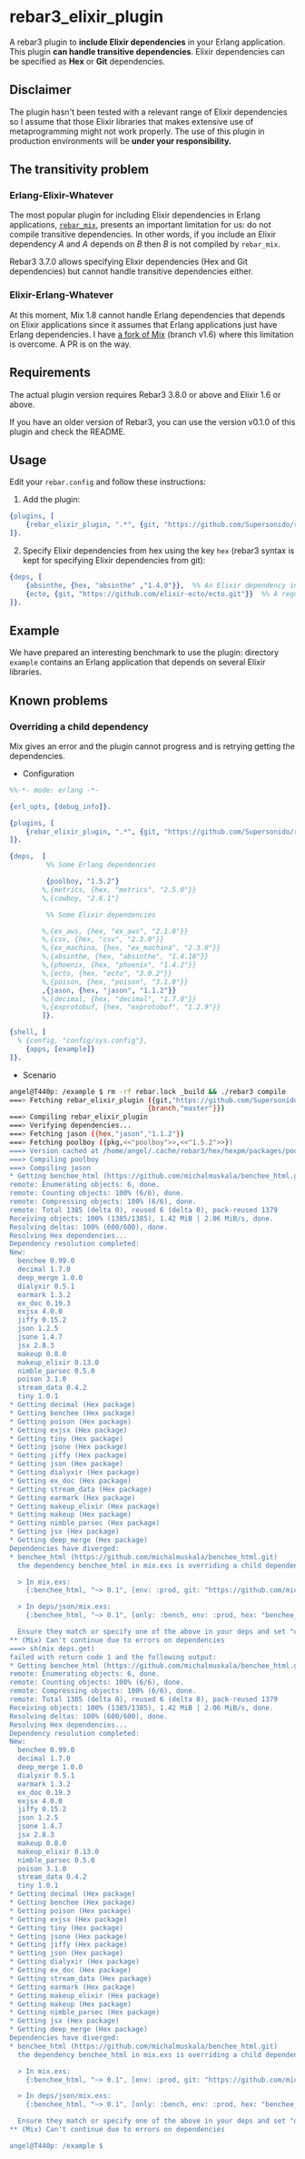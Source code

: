 # rebar3\_elixir\_plugin

A rebar3 plugin to **include Elixir dependencies** in your Erlang
application. This plugin **can handle transitive
dependencies**. Elixir dependencies can be specified as **Hex** or
**Git** dependencies.

## Disclaimer

The plugin hasn't been tested with a relevant range of Elixir
dependencies so I assume that those Elixir libraries that makes
extensive use of metaprogramming might not work properly.  The use of
this plugin in production environments will be **under your
responsibility.**

## The transitivity problem

### Erlang-Elixir-Whatever

The most popular plugin for including Elixir dependencies in Erlang applications,
[`rebar_mix`](https://github.com/tsloughter/rebar_mix), presents an
important limitation for us: do not compile transitive
dependencies. In other words, if you include an Elixir dependency _A_ and _A_
depends on _B_ then _B_ is not compiled by `rebar_mix`.

Rebar3 3.7.0 allows specifying Elixir dependencies (Hex and Git
dependencies) but cannot handle transitive dependencies either.

### Elixir-Erlang-Whatever

At this moment, Mix 1.8 cannot handle Erlang dependencies that depends
on Elixir applications since it assumes that Erlang applications just have
Erlang dependencies. I have [a fork of
Mix](https://github.com/Supersonido/elixir) (branch v1.6) where this
limitation is overcome. A PR is on the way.

## Requirements

The actual plugin version requires Rebar3 3.8.0 or above and Elixir 1.6 or above.

If you have an older version of Rebar3, you can use the
version v0.1.0 of this plugin and check the README.

## Usage

Edit your `rebar.config` and follow these instructions:

1. Add the plugin:

```erlang
{plugins, [
    {rebar_elixir_plugin, ".*", {git, "https://github.com/Supersonido/rebar_plugin_plugin.git", {branch, "master"}}}
]}.
```

2. Specify Elixir dependencies from hex using the key `hex` (rebar3 syntax is kept for specifying Elixir dependencies from git):

```erlang
{deps, [
    {absinthe, {hex, "absinthe" ,"1.4.0"}},  %% An Elixir dependency in Hex
    {ecto, {git, "https://github.com/elixir-ecto/ecto.git"}}  %% A regular Elixir dependency in Git
]}.
```

## Example

We have prepared an interesting benchmark to use the plugin: directory
`example` contains an Erlang application that depends on several
Elixir libraries.

## Known problems

### Overriding a child dependency

Mix gives an error and the plugin cannot progress and is retrying getting the dependencies.

- Configuration

```erlang
%%-*- mode: erlang -*-

{erl_opts, [debug_info]}.

{plugins, [
    {rebar_elixir_plugin, ".*", {git, "https://github.com/Supersonido/rebar_elixir_plugin.git", {branch, "master"}}}
]}.

{deps,  [
         %% Some Erlang dependencies

         {poolboy, "1.5.2"}
        %,{metrics, {hex, "metrics", "2.5.0"}}
        %,{cowboy, "2.6.1"}

         %% Some Elixir dependencies

        %,{ex_aws, {hex, "ex_aws", "2.1.0"}}
        %,{csv, {hex, "csv", "2.3.0"}}
        %,{ex_machina, {hex, "ex_machina", "2.3.0"}}
        %,{absinthe, {hex, "absinthe", "1.4.16"}}
        %,{phoenix, {hex, "phoenix", "1.4.2"}}
        %,{ecto, {hex, "ecto", "3.0.2"}}
        %,{poison, {hex, "poison", "3.1.0"}}
        ,{jason, {hex, "jason", "1.1.2"}}
        %,{decimal, {hex, "decimal", "1.7.0"}}
        %,{exprotobuf, {hex, "exprotobuf", "1.2.9"}}
        ]}.

{shell, [
  % {config, "config/sys.config"},
    {apps, [example]}
]}.
```

- Scenario

```bash
angel@T440p: /example $ rm -rf rebar.lock _build && ./rebar3 compile
===> Fetching rebar_elixir_plugin ({git,"https://github.com/Supersonido/rebar_elixir_plugin.git",
                                  {branch,"master"}})
===> Compiling rebar_elixir_plugin
===> Verifying dependencies...
===> Fetching jason ({hex,"jason","1.1.2"})
===> Fetching poolboy ({pkg,<<"poolboy">>,<<"1.5.2">>})
===> Version cached at /home/angel/.cache/rebar3/hex/hexpm/packages/poolboy-1.5.2.tar is up to date, reusing it
===> Compiling poolboy
===> Compiling jason
* Getting benchee_html (https://github.com/michalmuskala/benchee_html.git)
remote: Enumerating objects: 6, done.
remote: Counting objects: 100% (6/6), done.
remote: Compressing objects: 100% (6/6), done.
remote: Total 1385 (delta 0), reused 6 (delta 0), pack-reused 1379
Receiving objects: 100% (1385/1385), 1.42 MiB | 2.06 MiB/s, done.
Resolving deltas: 100% (600/600), done.
Resolving Hex dependencies...
Dependency resolution completed:
New:
  benchee 0.99.0
  decimal 1.7.0
  deep_merge 1.0.0
  dialyxir 0.5.1
  earmark 1.3.2
  ex_doc 0.19.3
  exjsx 4.0.0
  jiffy 0.15.2
  json 1.2.5
  jsone 1.4.7
  jsx 2.8.3
  makeup 0.8.0
  makeup_elixir 0.13.0
  nimble_parsec 0.5.0
  poison 3.1.0
  stream_data 0.4.2
  tiny 1.0.1
* Getting decimal (Hex package)
* Getting benchee (Hex package)
* Getting poison (Hex package)
* Getting exjsx (Hex package)
* Getting tiny (Hex package)
* Getting jsone (Hex package)
* Getting jiffy (Hex package)
* Getting json (Hex package)
* Getting dialyxir (Hex package)
* Getting ex_doc (Hex package)
* Getting stream_data (Hex package)
* Getting earmark (Hex package)
* Getting makeup_elixir (Hex package)
* Getting makeup (Hex package)
* Getting nimble_parsec (Hex package)
* Getting jsx (Hex package)
* Getting deep_merge (Hex package)
Dependencies have diverged:
* benchee_html (https://github.com/michalmuskala/benchee_html.git)
  the dependency benchee_html in mix.exs is overriding a child dependency:

  > In mix.exs:
    {:benchee_html, "~> 0.1", [env: :prod, git: "https://github.com/michalmuskala/benchee_html.git", only: :bench, manager: :mix]}

  > In deps/json/mix.exs:
    {:benchee_html, "~> 0.1", [only: :bench, env: :prod, hex: "benchee_html", repo: "hexpm", optional: true]}

  Ensure they match or specify one of the above in your deps and set "override: true"
** (Mix) Can't continue due to errors on dependencies
===> sh(mix deps.get)
failed with return code 1 and the following output:
* Getting benchee_html (https://github.com/michalmuskala/benchee_html.git)
remote: Enumerating objects: 6, done.
remote: Counting objects: 100% (6/6), done.
remote: Compressing objects: 100% (6/6), done.
remote: Total 1385 (delta 0), reused 6 (delta 0), pack-reused 1379
Receiving objects: 100% (1385/1385), 1.42 MiB | 2.06 MiB/s, done.
Resolving deltas: 100% (600/600), done.
Resolving Hex dependencies...
Dependency resolution completed:
New:
  benchee 0.99.0
  decimal 1.7.0
  deep_merge 1.0.0
  dialyxir 0.5.1
  earmark 1.3.2
  ex_doc 0.19.3
  exjsx 4.0.0
  jiffy 0.15.2
  json 1.2.5
  jsone 1.4.7
  jsx 2.8.3
  makeup 0.8.0
  makeup_elixir 0.13.0
  nimble_parsec 0.5.0
  poison 3.1.0
  stream_data 0.4.2
  tiny 1.0.1
* Getting decimal (Hex package)
* Getting benchee (Hex package)
* Getting poison (Hex package)
* Getting exjsx (Hex package)
* Getting tiny (Hex package)
* Getting jsone (Hex package)
* Getting jiffy (Hex package)
* Getting json (Hex package)
* Getting dialyxir (Hex package)
* Getting ex_doc (Hex package)
* Getting stream_data (Hex package)
* Getting earmark (Hex package)
* Getting makeup_elixir (Hex package)
* Getting makeup (Hex package)
* Getting nimble_parsec (Hex package)
* Getting jsx (Hex package)
* Getting deep_merge (Hex package)
Dependencies have diverged:
* benchee_html (https://github.com/michalmuskala/benchee_html.git)
  the dependency benchee_html in mix.exs is overriding a child dependency:

  > In mix.exs:
    {:benchee_html, "~> 0.1", [env: :prod, git: "https://github.com/michalmuskala/benchee_html.git", only: :bench, manager: :mix]}

  > In deps/json/mix.exs:
    {:benchee_html, "~> 0.1", [only: :bench, env: :prod, hex: "benchee_html", repo: "hexpm", optional: true]}

  Ensure they match or specify one of the above in your deps and set "override: true"
** (Mix) Can't continue due to errors on dependencies

angel@T440p: /example $
```
